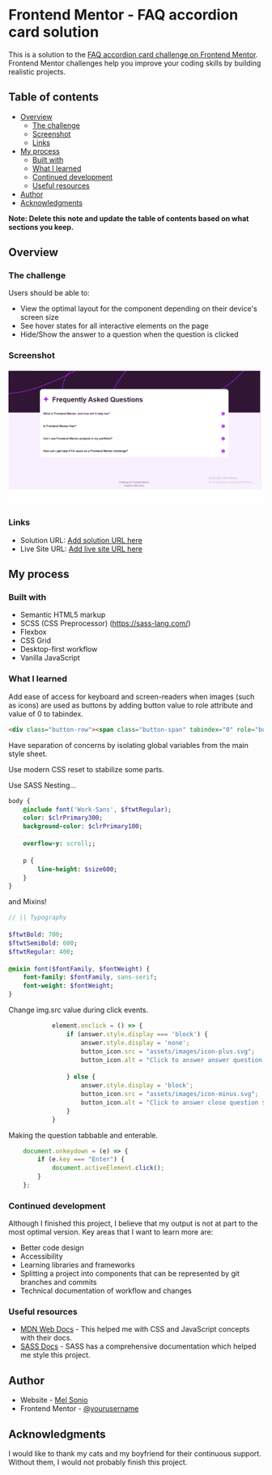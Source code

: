 # Frontend Mentor - FAQ accordion card solution

This is a solution to the [FAQ accordion card challenge on Frontend Mentor](https://www.frontendmentor.io/challenges/faq-accordion-card-XlyjD0Oam). Frontend Mentor challenges help you improve your coding skills by building realistic projects. 

## Table of contents

- [Overview](#overview)
  - [The challenge](#the-challenge)
  - [Screenshot](#screenshot)
  - [Links](#links)
- [My process](#my-process)
  - [Built with](#built-with)
  - [What I learned](#what-i-learned)
  - [Continued development](#continued-development)
  - [Useful resources](#useful-resources)
- [Author](#author)
- [Acknowledgments](#acknowledgments)

**Note: Delete this note and update the table of contents based on what sections you keep.**

## Overview

### The challenge

Users should be able to:

- View the optimal layout for the component depending on their device's screen size
- See hover states for all interactive elements on the page
- Hide/Show the answer to a question when the question is clicked

### Screenshot

![](assets/images/screenshot.jpg)

### Links

- Solution URL: [Add solution URL here](https://github.com/melgasonio/faq-accordion)
- Live Site URL: [Add live site URL here](https://melgasonio.github.io/faq-accordion/)

## My process

### Built with

- Semantic HTML5 markup
- SCSS (CSS Preprocessor) (https://sass-lang.com/)
- Flexbox
- CSS Grid
- Desktop-first workflow
- Vanilla JavaScript

### What I learned

Add ease of access for keyboard and screen-readers when images (such as icons) are used as buttons by adding button value to role attribute and value of 0 to tabindex.
```html
<div class="button-row"><span class="button-span" tabindex="0" role="button"><img class="button-icon"  src="./assets/images/icon-plus.svg" id="button-1" alt="Click to answer question 1."></span></div>
```

Have separation of concerns by isolating global variables from the main style sheet.

Use modern CSS reset to stabilize some parts.

Use SASS Nesting...
```SASS Nesting
body {
    @include font('Work-Sans', $ftwtRegular);
    color: $clrPrimary300;
    background-color: $clrPrimary100;

    overflow-y: scroll;;

    p {
        line-height: $size600;
    }
}
```
and Mixins!
```SASS Mixins
// || Typography

$ftwtBold: 700;
$ftwtSemiBold: 600;
$ftwtRegular: 400;

@mixin font($fontFamily, $fontWeight) {
    font-family: $fontFamily, sans-serif;
    font-weight: $fontWeight;
}
```

Change img.src value during click events.
```js
            element.onclick = () => {
                if (answer.style.display === 'block') {
                    answer.style.display = 'none';
                    button_icon.src = "assets/images/icon-plus.svg";
                    button_icon.alt = "Click to answer answer question ${i+1}.";

                } else {
                    answer.style.display = 'block';
                    button_icon.src = "assets/images/icon-minus.svg";
                    button_icon.alt = "Click to answer close question ${i+1}.";
                }
            }
```

Making the question tabbable and enterable.
```js
    document.onkeydown = (e) => {
        if (e.key === "Enter") {
            document.activeElement.click();
        }
    };
```

### Continued development

Although I finished this project, I believe that my output is not at part to the most optimal version. Key areas that I want to learn more are:
- Better code design 
- Accessibility
- Learning libraries and frameworks
- Splitting a project into components that can be represented by git branches and commits
- Technical documentation of workflow and changes

### Useful resources

- [MDN Web Docs](https://developer.mozilla.org/en-US/docs/Web/JavaScript) - This helped me with CSS and JavaScript concepts with their docs.
- [SASS Docs](https://sass-lang.com/documentation/) - SASS has a comprehensive documentation which helped me style this project.

## Author

- Website - [Mel Sonio](https://www.your-site.com)
- Frontend Mentor - [@yourusername](https://www.frontendmentor.io/profile/melgasonio)

## Acknowledgments

I would like to thank my cats and my boyfriend for their continuous support. Without them, I would not probably finish this project.